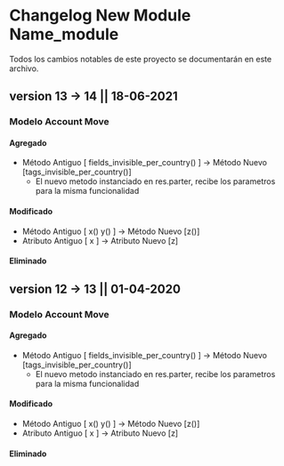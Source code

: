

# Changelog New Module Name_module
Todos los cambios notables de este proyecto se documentarán en este archivo.

## version 13 -> 14 || 18-06-2021

### Modelo Account Move
#### Agregado 
- Método Antiguo [ fields_invisible_per_country() ] -> Método Nuevo [tags_invisible_per_country()]
  - El nuevo metodo instanciado en res.parter, recibe los parametros para la misma funcionalidad
#### Modificado
- Método Antiguo [ x() y() ] -> Método Nuevo [z()]
- Atributo Antiguo [ x ] -> Atributo Nuevo [z]
#### Eliminado

## version 12 -> 13 || 01-04-2020

### Modelo Account Move
#### Agregado 
- Método Antiguo [ fields_invisible_per_country() ] -> Método Nuevo [tags_invisible_per_country()]
  - El nuevo metodo instanciado en res.parter, recibe los parametros para la misma funcionalidad
#### Modificado
- Método Antiguo [ x() y() ] -> Método Nuevo [z()]
- Atributo Antiguo [ x ] -> Atributo Nuevo [z]
#### Eliminado


[unreleased]: https://github.com/olivierlacan/keep-a-changelog/compare/v1.1.0...HEAD
